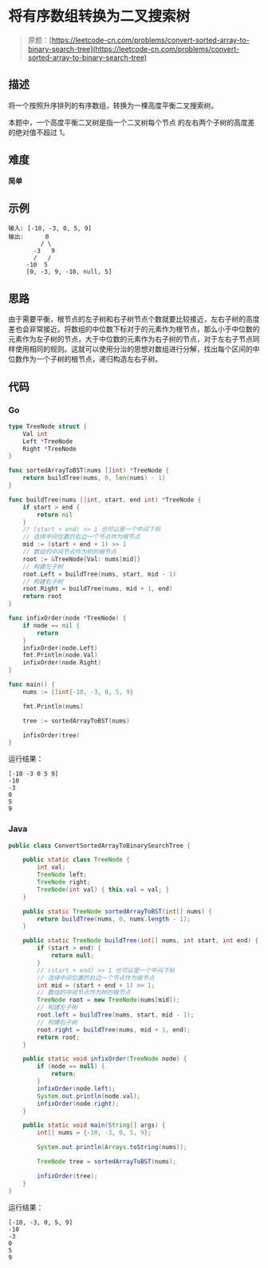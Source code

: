 # 将有序数组转换为二叉搜索树

> 原题：[https://leetcode-cn.com/problems/convert-sorted-array-to-binary-search-tree](https://leetcode-cn.com/problems/convert-sorted-array-to-binary-search-tree)

## 描述

将一个按照升序排列的有序数组，转换为一棵高度平衡二叉搜索树。

本题中，一个高度平衡二叉树是指一个二叉树每个节点 的左右两个子树的高度差的绝对值不超过 1。

## 难度

**简单**

## 示例

```
输入: [-10, -3, 0, 5, 9]
输出:      0
         / \
       -3   9
       /   /
     -10  5
     [0, -3, 9, -10, null, 5]
```

## 思路

由于需要平衡，根节点的左子树和右子树节点个数就要比较接近，左右子树的高度差也会非常接近。将数组的中位数下标对于的元素作为根节点，那么小于中位数的元素作为左子树的节点，大于中位数的元素作为右子树的节点，对于左右子节点同样使用相同的规则。这就可以使用分治的思想对数组进行分解，找出每个区间的中位数作为一个子树的根节点，递归构造左右子树。

## 代码

### Go

```go
type TreeNode struct {
    Val int
    Left *TreeNode
    Right *TreeNode
}

func sortedArrayToBST(nums []int) *TreeNode {
    return buildTree(nums, 0, len(nums) - 1)
}

func buildTree(nums []int, start, end int) *TreeNode {
    if start > end {
        return nil
    }
    // (start + end) >> 1 也可以是一个中间下标
    // 选择中间位置的右边一个节点作为根节点
    mid := (start + end + 1) >> 1
    // 数组的中间节点作为树的根节点
    root := &TreeNode{Val: nums[mid]}
    // 构建左子树
    root.Left = buildTree(nums, start, mid - 1)
    // 构建右子树
    root.Right = buildTree(nums, mid + 1, end)
    return root
}

func infixOrder(node *TreeNode) {
    if node == nil {
        return
    }
    infixOrder(node.Left)
    fmt.Println(node.Val)
    infixOrder(node.Right)
}
```

```go
func main() {
    nums := []int{-10, -3, 0, 5, 9}

    fmt.Println(nums)

    tree := sortedArrayToBST(nums)

    infixOrder(tree)
}
```

运行结果：

```
[-10 -3 0 5 9]
-10
-3
0
5
9
```

### Java

```java
public class ConvertSortedArrayToBinarySearchTree {

    public static class TreeNode {
        int val;
        TreeNode left;
        TreeNode right;
        TreeNode(int val) { this.val = val; }
    }

    public static TreeNode sortedArrayToBST(int[] nums) {
        return buildTree(nums, 0, nums.length - 1);
    }

    public static TreeNode buildTree(int[] nums, int start, int end) {
        if (start > end) {
            return null;
        }
        // (start + end) >> 1 也可以是一个中间下标
        // 选择中间位置的右边一个节点作为根节点
        int mid = (start + end + 1) >> 1;
        // 数组的中间节点作为树的根节点
        TreeNode root = new TreeNode(nums[mid]);
        // 构建左子树
        root.left = buildTree(nums, start, mid - 1);
        // 构建右子树
        root.right = buildTree(nums, mid + 1, end);
        return root;
    }

    public static void infixOrder(TreeNode node) {
        if (node == null) {
            return;
        }
        infixOrder(node.left);
        System.out.println(node.val);
        infixOrder(node.right);
    }

    public static void main(String[] args) {
        int[] nums = {-10, -3, 0, 5, 9};

        System.out.println(Arrays.toString(nums));

        TreeNode tree = sortedArrayToBST(nums);

        infixOrder(tree);
    }
}
```

运行结果：

```
[-10, -3, 0, 5, 9]
-10
-3
0
5
9
```


